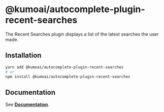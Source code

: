 # @kumoai/autocomplete-plugin-recent-searches

The Recent Searches plugin displays a list of the latest searches the user made.

## Installation

```sh
yarn add @kumoai/autocomplete-plugin-recent-searches
# or
npm install @kumoai/autocomplete-plugin-recent-searches
```

## Documentation

See [**Documentation**](https://www.algolia.com/doc/ui-libraries/autocomplete/api-reference/autocomplete-plugin-recent-searches).
